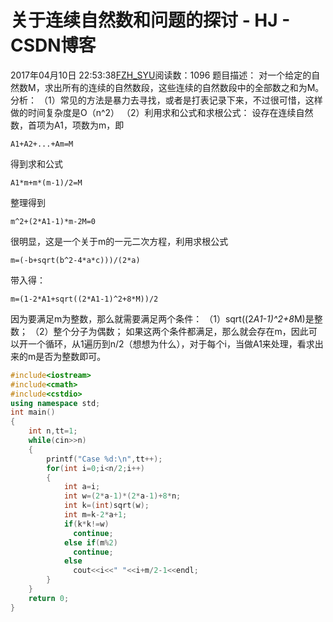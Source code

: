 # 关于连续自然数和问题的探讨 - HJ - CSDN博客
2017年04月10日 22:53:38[FZH_SYU](https://me.csdn.net/feizaoSYUACM)阅读数：1096
题目描述： 
对一个给定的自然数M，求出所有的连续的自然数段，这些连续的自然数段中的全部数之和为M。
分析： 
（1）常见的方法是暴力去寻找，或者是打表记录下来，不过很可惜，这样做的时间复杂度是O（n^2）
（2）利用求和公式和求根公式：
设存在连续自然数，首项为A1，项数为m，即
```
A1+A2+...+Am=M
```
得到求和公式
```
A1*m+m*(m-1)/2=M
```
整理得到
```
m^2+(2*A1-1)*m-2M=0
```
很明显，这是一个关于m的一元二次方程，利用求根公式
```
m=(-b+sqrt(b^2-4*a*c)))/(2*a)
```
带入得：
```
m=(1-2*A1+sqrt((2*A1-1)^2+8*M))/2
```
因为要满足m为整数，那么就需要满足两个条件：
（1）sqrt((2*A1-1)^2+8*M)是整数；
（2）整个分子为偶数；
如果这两个条件都满足，那么就会存在m，因此可以开一个循环，从1遍历到n/2（想想为什么），对于每个i，当做A1来处理，看求出来的m是否为整数即可。
```cpp
#include<iostream>
#include<cmath> 
#include<cstdio>
using namespace std;
int main()
{
    int n,tt=1;
    while(cin>>n)
    {
        printf("Case %d:\n",tt++);
        for(int i=0;i<n/2;i++)
        {
            int a=i;
            int w=(2*a-1)*(2*a-1)+8*n;
            int k=(int)sqrt(w);
            int m=k-2*a+1;
            if(k*k!=w)
              continue;
            else if(m%2)
              continue;
            else
              cout<<i<<" "<<i+m/2-1<<endl;
        }
    }
    return 0;
}
```
